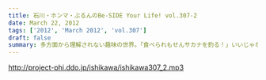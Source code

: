 ```yaml
---
title: 石川・ホンマ・ぶるんのBe-SIDE Your Life! vol.307-2
date: March 22, 2012
tags: ['2012', 'March 2012', 'vol.307']
draft: false
summary: 多方面から理解されない趣味の世界。「食べられもせんサカナを釣る！」いいじゃないですか。理解あるリスナーもいたことですし。うーん。休日は釣りばかりだ。ＮＡＭＡＥ
---
```


http://project-phi.ddo.jp/ishikawa/ishikawa307_2.mp3